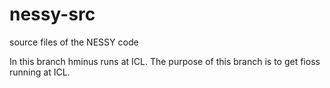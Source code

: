 # nessy-src
source files of the NESSY code

In this branch hminus runs at ICL.
The purpose of this branch is to get fioss running at ICL.
